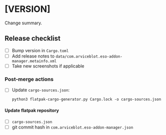 # [VERSION]

Change summary.

## Release checklist

- [ ] Bump version in `Cargo.toml`
- [ ] Add release notes to `data/com.arviceblot.eso-addon-manager.metainfo.xml`
- [ ] Take new screenshots if applicable

### Post-merge actions

- [ ] Update `cargo-sources.json`:

  ```shell
  python3 flatpak-cargo-generator.py Cargo.lock -o cargo-sources.json
  ```

#### Update flatpak repository

- [ ] `cargo-sources.json`
- [ ] git commit hash in `com.arviceblot.eso-addon-manager.json`

